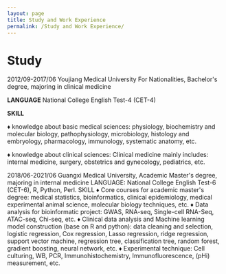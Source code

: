 ```yaml
---
layout: page
title: Study and Work Experience
permalink: /Study and Work Experience/
---
```

# Study
2012/09-2017/06 Youjiang Medical University For Nationalities, Bachelor's degree, majoring in clinical medicine

**LANGUAGE** National College English Test-4 (CET-4)

**SKILL**

&diams;	knowledge about basic medical sciences: physiology, biochemistry and molecular biology, pathophysiology, microbiology, histology and embryology, pharmacology, immunology, systematic anatomy, etc.

&diams;	knowledge about clinical sciences: Clinical medicine mainly includes: internal medicine, surgery, obstetrics and gynecology, pediatrics, etc.

2018/06-2021/06 Guangxi Medical University, Academic Master's degree, majoring in internal medicine
LANGUAGE: National College English Test-6 (CET-6), R, Python, Perl.
SKILL
&diams;	Core courses for academic master's degree: medical statistics, bioinformatics, clinical epidemiology, medical experimental animal science, molecular biology techniques, etc.
&diams;	Data analysis for bioinformatic project: GWAS, RNA-seq, Single-cell RNA-Seq, ATAC-seq, Chi-seq, etc.
&diams;	Clinical data analysis and Machine learning model construction (base on R and python): data cleaning and selection, logistic regression, Cox regression, Lasso regression, ridge regression, support vector machine, regression tree, classification tree, random forest, gradient boosting, neural network, etc.
&diams;	Experimental technique: Cell culturing, WB, PCR, Immunohistochemistry, Immunofluorescence, (pHi) measurement, etc.


